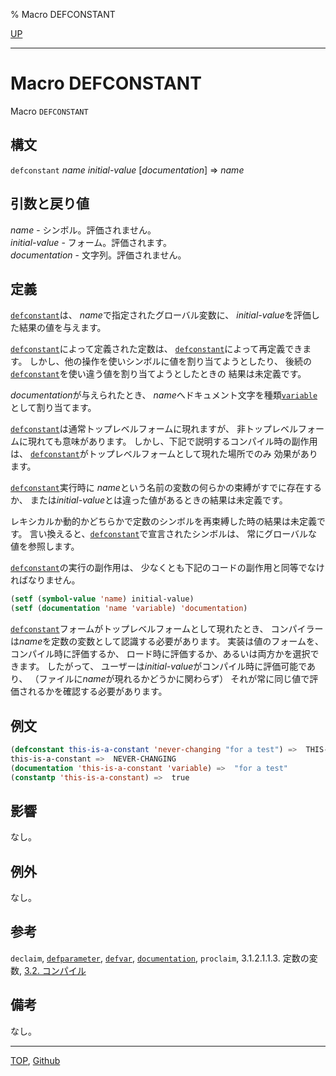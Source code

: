 % Macro DEFCONSTANT

[UP](5.3.html)  

---

# Macro DEFCONSTANT


Macro `DEFCONSTANT`


## 構文

`defconstant` *name* *initial-value* [*documentation*] => *name*


## 引数と戻り値

*name* - シンボル。評価されません。  
*initial-value* - フォーム。評価されます。  
*documentation* - 文字列。評価されません。


## 定義

[`defconstant`](5.3.defconstant.html)は、
*name*で指定されたグローバル変数に、
*initial-value*を評価した結果の値を与えます。

[`defconstant`](5.3.defconstant.html)によって定義された定数は、
[`defconstant`](5.3.defconstant.html)によって再定義できます。
しかし、他の操作を使いシンボルに値を割り当てようとしたり、
後続の[`defconstant`](5.3.defconstant.html)を使い違う値を割り当てようとしたときの
結果は未定義です。

*documentation*が与えられたとき、
*name*へドキュメント文字を種類[`variable`](25.2.documentation.html)として割り当てます。

[`defconstant`](5.3.defconstant.html)は通常トップレベルフォームに現れますが、
非トップレベルフォームに現れても意味があります。
しかし、下記で説明するコンパイル時の副作用は、
[`defconstant`](5.3.defconstant.html)がトップレベルフォームとして現れた場所でのみ
効果があります。

[`defconstant`](5.3.defconstant.html)実行時に
*name*という名前の変数の何らかの束縛がすでに存在するか、
または*initial-value*とは違った値があるときの結果は未定義です。

レキシカルか動的かどちらかで定数のシンボルを再束縛した時の結果は未定義です。
言い換えると、[`defconstant`](5.3.defconstant.html)で宣言されたシンボルは、
常にグローバルな値を参照します。

[`defconstant`](5.3.defconstant.html)の実行の副作用は、
少なくとも下記のコードの副作用と同等でなければなりません。

```lisp
(setf (symbol-value 'name) initial-value)
(setf (documentation 'name 'variable) 'documentation)
```

[`defconstant`](5.3.defconstant.html)フォームがトップレベルフォームとして現れたとき、
コンパイラーは*name*を定数の変数として認識する必要があります。
実装は値のフォームを、コンパイル時に評価するか、
ロード時に評価するか、あるいは両方かを選択できます。
したがって、
ユーザーは*initial-value*がコンパイル時に評価可能であり、
（ファイルに*name*が現れるかどうかに関わらず）
それが常に同じ値で評価されるかを確認する必要があります。


## 例文

```lisp
(defconstant this-is-a-constant 'never-changing "for a test") =>  THIS-IS-A-CONSTANT
this-is-a-constant =>  NEVER-CHANGING
(documentation 'this-is-a-constant 'variable) =>  "for a test"
(constantp 'this-is-a-constant) =>  true
```


## 影響

なし。


## 例外

なし。

## 参考

`declaim`,
[`defparameter`](5.3.defparameter.html),
[`defvar`](5.3.defparameter.html),
[`documentation`](25.2.documentation.html),
`proclaim`,
3.1.2.1.1.3. 定数の変数,
[3.2. コンパイル](3.2.html)


## 備考

なし。


---
[TOP](index.html),  [Github](https://github.com/nptcl/npt-japanese)

